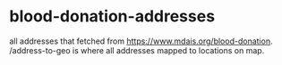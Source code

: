 # blood-donation-addresses
all addresses that fetched from https://www.mdais.org/blood-donation.
/address-to-geo is where all addresses mapped to locations on map.

